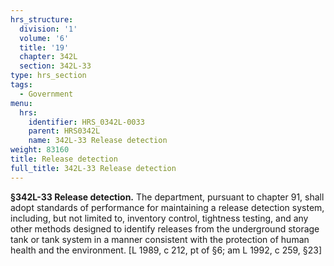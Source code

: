```yaml
---
hrs_structure:
  division: '1'
  volume: '6'
  title: '19'
  chapter: 342L
  section: 342L-33
type: hrs_section
tags:
  - Government
menu:
  hrs:
    identifier: HRS_0342L-0033
    parent: HRS0342L
    name: 342L-33 Release detection
weight: 83160
title: Release detection
full_title: 342L-33 Release detection
---
```

**§342L-33 Release detection.** The department, pursuant to chapter 91, shall adopt standards of performance for maintaining a release detection system, including, but not limited to, inventory control, tightness testing, and any other methods designed to identify releases from the underground storage tank or tank system in a manner consistent with the protection of human health and the environment. [L 1989, c 212, pt of §6; am L 1992, c 259, §23]